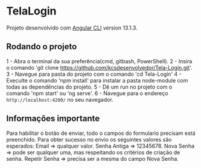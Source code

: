 # TelaLogin

Projeto desenvolvido com [Angular CLI](https://github.com/angular/angular-cli) version 13.1.3.

## Rodando o projeto

1 - Abra o terminal da sua preferência(cmd, gitbash, PowerShell).
2 - Insira o comando 'git clone https://github.com/kcsdesenvolvedor/Tela-Login.git'.
3 - Navegue para pasta do projeto com o comando 'cd Tela-Login'
4 - Execulte o comando 'npm install' para instalar a pasta node-module com todas as dependências do projeto.
5 - Dê um run no projeto com o comando 'npm start' ou 'ng serve'.
6 - Navegue para o endereço `http://localhost:4200/` no seu navegador.

## Informações importante

Para habilitar o botão de enviar, todo o campos do formulario precisam está preenchido.
Para obter sucesso no envio os seguintes valores são esperados:
Email => qualquer valor.
Senha Antiga => 12345678.
Nova Senha => pode ser qualquer uma, mas respeitando os critérios de criação de senha.
Repetir Senha => precisa ser a mesma do campo Nova Senha.

